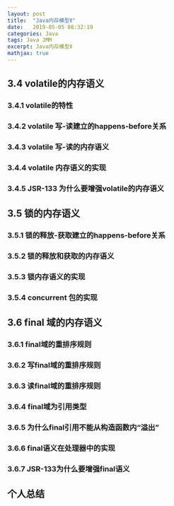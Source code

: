```yaml
---
layout: post
title:  "Java内存模型Ⅱ"
date:   2019-05-05 08:32:19
categories: Java
tags: Java JMM
excerpt: Java内存模型Ⅱ
mathjax: true
---
```


## 3.4 volatile的内存语义

### 3.4.1 volatile的特性 

### 3.4.2 volatile 写-读建立的happens-before关系

### 3.4.3 volatile 写-读的内存语义

### 3.4.4 volatile 内存语义的实现

### 3.4.5 JSR-133 为什么要增强volatile的内存语义

## 3.5 锁的内存语义

### 3.5.1 锁的释放-获取建立的happens-before关系

### 3.5.2 锁的释放和获取的内存语义

### 3.5.3 锁内存语义的实现

### 3.5.4 concurrent 包的实现


## 3.6 final 域的内存语义

### 3.6.1 final域的重排序规则

### 3.6.2 写final域的重排序规则

### 3.6.3 读final域的重排序规则

### 3.6.4 final域为引用类型

### 3.6.5 为什么final引用不能从构造函数内“溢出”

### 3.6.6 final语义在处理器中的实现

### 3.6.7 JSR-133为什么要增强final语义

## 个人总结


